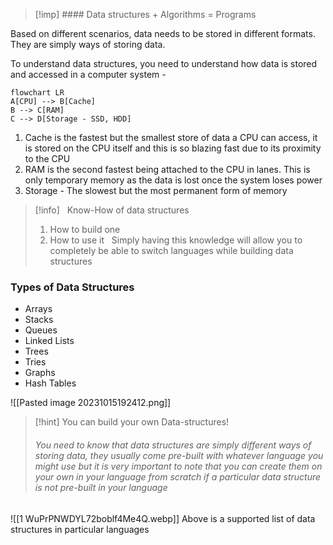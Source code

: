 >[!imp] #### Data structures + Algorithms = Programs

Based on different scenarios, data needs to be stored in different formats. They are simply ways of storing data.

To understand data structures, you need to understand how data is stored and accessed in a computer system - 
```mermaid
flowchart LR
A[CPU] --> B[Cache]
B --> C[RAM]
C --> D[Storage - SSD, HDD]
```

1. Cache is the fastest but the smallest store of data a CPU can access, it is stored on the CPU itself and this is so blazing fast due to its proximity to the CPU
2. RAM is the second fastest being attached to the CPU in lanes. This is only temporary memory as the data is lost once the system loses power
3. Storage - The slowest but the most permanent form of memory

>[!info] &nbsp; Know-How of data structures 
>1. How to build one
>2. How to use it
>&nbsp;
>Simply having this knowledge will allow you to completely be able to switch languages while building data structures








### Types of Data Structures

- Arrays
- Stacks
- Queues
- Linked Lists
- Trees
- Tries
- Graphs
- Hash Tables



![[Pasted image 20231015192412.png]]



> [!hint] You can build your own Data-structures!
> ###### You need to know that data structures are simply different ways of storing data, they usually come pre-built with whatever language you might use but it is very important to note that you can create them on your own in your language from scratch if a particular data structure is not pre-built in your language

![[1 WuPrPNWDYL72boblf4Me4Q.webp]]
	Above is a supported list of data structures in particular languages